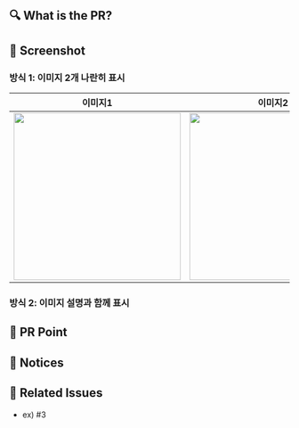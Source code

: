 ## 🔍 What is the PR?

<!-- PR 내용을 리스트로 작성-->

## 📸 Screenshot

<!-- 작업한 화면의 스크린 샷 -->

### 방식 1: 이미지 2개 나란히 표시

|                 이미지1                 |                 이미지2                 |
| :-------------------------------------: | :-------------------------------------: |
| <img src="[이미지경로1]" width="300" /> | <img src="[이미지경로2]" width="300" /> |

### 방식 2: 이미지 설명과 함께 표시

## 📍 PR Point

<!-- 자랑하고 싶은 부분!  -->

## 📢 Notices

<!--공용으로 사용하는 부분에 대한 설명-->

## 💭 Related Issues

<!-- 작업한 이슈번호를 # 뒤에 붙여주세요. -->

- ex) #3
